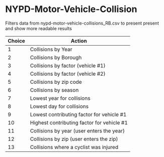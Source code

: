 # NYPD-Motor-Vehicle-Collision

Filters data from nypd-motor-vehicle-collisions_RB.csv to present present and show more readable results

| Choice | Action                                     |
| ------ | ------------------------------------------ |
| 1      | Collisions by Year                         |
| 2      | Collisions by Borough                      |
| 3      | Collisions by factor (vehicle #1)          |
| 4      | Collisions by factor (vehicle #2)          |
| 5      | Collisions by zip code                     |
| 6      | Collisions by season                       |
| 7      | Lowest year for collisions                 |
| 8      | Lowest day for collisions                  |
| 9      | Lowest contributing factor for vehicle #1  |
| 10     | Highest contributing factor for vehicle #1 |
| 11     | Collisions by year (user enters the year)  |
| 12     | Collisions by zip (user enters the zip)    |
| 13     | Collisions where a cyclist was injured     |

